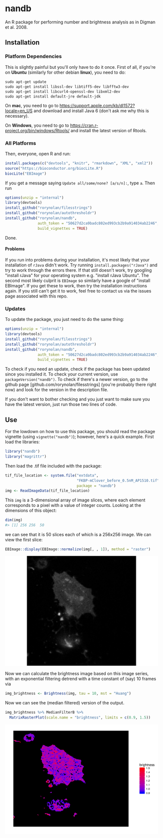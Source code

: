 nandb
================

An R package for performing number and brightness analysis as in Digman et al. 2008.

Installation
------------

### Platform Dependencies

This is slightly painful but you'll only have to do it once. First of all, if you're on **Ubuntu** (similarly for other debian **linux**), you need to do:

    sudo apt-get update
    sudo apt-get install libssl-dev libtiff5-dev libfftw3-dev 
    sudo apt-get install libcurl4-openssl-dev libxml2-dev 
    sudo apt-get install default-jre default-jdk

On **mac**, you need to go to <https://support.apple.com/kb/dl1572?locale=en_US> and download and install Java 6 (don't ask me why this is necessary).

On **Windows**, you need to go to <https://cran.r-project.org/bin/windows/Rtools/> and install the latest version of Rtools.

### All Platforms

Then, everyone, open R and run:

``` r
install.packages(c("devtools", "knitr", "rmarkdown", "XML", "xml2"))
source("https://bioconductor.org/biocLite.R")
biocLite("EBImage")
```

If you get a message saying `Update all/some/none? [a/s/n]:`, type `a`. Then run

``` r
options(unzip = "internal")
library(devtools)
install_github("rorynolan/filesstrings")
install_github("rorynolan/autothresholdr")
install_github("rorynolan/nandb",
               auth_token = "50627d2ca9badc802ed993cb2b9a914034ab2246",
               build_vignettes = TRUE)
```

Done.

#### Problems

If you run into problems during your installation, it's most likely that your installation of `rJava` didn't work. Try running `install.packages("rJava")` and try to work through the errors there. If that still doesn't work, try googling "install rJava" for your operating system e.g. "install rJava Ubuntu". The second most likely culprit is `EBImage` so similarly have a google of "install EBImage". If you get these to work, then try the installation instructions again. If you still can't get it to work, feel free to contact us via the issues page associated with this repo.

### Updates

To update the package, you just need to do the same thing:

``` r
options(unzip = "internal")
library(devtools)
install_github("rorynolan/filesstrings")
install_github("rorynolan/autothresholdr")
install_github("rorynolan/nandb",
               auth_token = "50627d2ca9badc802ed993cb2b9a914034ab2246",
               build_vignettes = TRUE)
```

To check if you need an update, check if the package has been updated since you installed it. To check your current version, use `packageVersion("nandb")`. To check if there's a newer version, go to the github page \[github.com/rorynolan/filesstrings\] (you're probably there right now) and look for the version in the description file.

If you don't want to bother checking and you just want to make sure you have the latest version, just run those two lines of code.

Use
---

For the lowdown on how to use this package, you should read the package vignette (using `vignette("nandb")`); however, here's a quick example. First load the libraries:

``` r
library("nandb")
library("magrittr")
```

Then load the .tif file included with the package:

``` r
tif_file_location <- system.file("extdata", 
                                 "FKBP-mClover_before_0.5nM_AP1510.tif", 
                                 package = "nandb")
img <- ReadImageData(tif_file_location)
```

This `img` is a 3-dimensional array of image slices, where each element corresponds to a pixel with a value of integer counts. Looking at the dimensions of this object:

``` r
dim(img)
#> [1] 256 256  50
```

we can see that it is 50 slices each of which is a 256x256 image. We can view the first slice:

``` r
EBImage::display(EBImage::normalize(img[, , 1]), method = "raster")
```

![](README_files/figure-markdown_github/unnamed-chunk-7-1.png)

Now we can calculate the brightness image based on this image series, with an exponential filtering detrend with a time constant of (say) 10 frames via

``` r
img_brightness <- Brightness(img, tau = 10, mst = "Huang")
```

Now we can see the (median filtered) version of the output.

``` r
img_brightness %>% MedianFilterB %>% 
  MatrixRasterPlot(scale.name = "brightness", limits = c(0.9, 1.5))
```

![](README_files/figure-markdown_github/Brightness%20plot-1.png)

